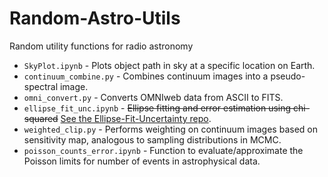 # Random-Astro-Utils
Random utility functions for radio astronomy
* `SkyPlot.ipynb` - Plots object path in sky at a specific location on Earth.
* `continuum_combine.py` - Combines continuum images into a pseudo-spectral image.
* `omni_convert.py` - Converts OMNIweb data from ASCII to FITS.
* `ellipse_fit_unc.ipynb` - ~~Ellipse fitting and error estimation using chi-squared~~ [See the Ellipse-Fit-Uncertainty repo](https://github.com/affanadly/Ellipse-Fit-Uncertainty).
* `weighted_clip.py` - Performs weighting on continuum images based on sensitivity map, analogous to sampling distributions in MCMC.
* `poisson_counts_error.ipynb` - Function to evaluate/approximate the Poisson limits for number of events in astrophysical data.
